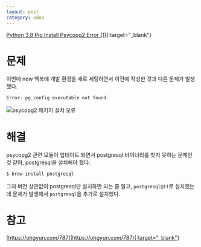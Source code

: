 ```yaml
---
layout: post
category: odoo
---
```


[Python 3.8 Pip Install Psycopg2 Error (1)](/no-access-please/2021-06-01-python-3.8-pip-install-psycopg2-error-(1)){:target="_blank"}

# 문제

이번에 new 맥북에 개발 환경을 새로 세팅하면서 이전에 작성한 것과 다른 문제가 발생했다.

```bash
Error: pg_config executable not found.
```

![psycopg2 패키지 설치 오류](/no-access-please/assets/image/2021-08-12-python-3.8-pip-install-psycopg2-error-(2)/1.png)

# 해결

psycopg2 관련 모듈이 업데이트 되면서 postgresql 바이너리를 찾지 못하는 문제인 것 같아, postgresql을 설치해야 했다.

```bash
$ brew install postgresql
```

그저 버전 상관없이 postgresql만 설치하면 되는 줄 알고, `postgresql@11`로 설치했는데 문제가 발생해서 `postgresql`을 추가로 설치했다. 

# 참고

[https://ohgyun.com/787](https://ohgyun.com/787){:target="_blank"}